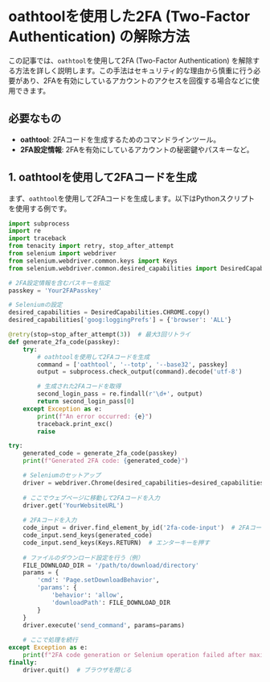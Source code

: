# oathtoolを使用した2FA (Two-Factor Authentication) の解除方法

この記事では、`oathtool`を使用して2FA (Two-Factor Authentication) を解除する方法を詳しく説明します。この手法はセキュリティ的な理由から慎重に行う必要があり、2FAを有効にしているアカウントのアクセスを回復する場合などに使用できます。

## 必要なもの

- **oathtool**: 2FAコードを生成するためのコマンドラインツール。
- **2FA設定情報**: 2FAを有効にしているアカウントの秘密鍵やパスキーなど。

## 1. oathtoolを使用して2FAコードを生成

まず、`oathtool`を使用して2FAコードを生成します。以下はPythonスクリプトを使用する例です。

```python
import subprocess
import re
import traceback
from tenacity import retry, stop_after_attempt
from selenium import webdriver
from selenium.webdriver.common.keys import Keys
from selenium.webdriver.common.desired_capabilities import DesiredCapabilities

# 2FA設定情報を含むパスキーを指定
passkey = 'Your2FAPasskey'

# Seleniumの設定
desired_capabilities = DesiredCapabilities.CHROME.copy()
desired_capabilities['goog:loggingPrefs'] = {'browser': 'ALL'}

@retry(stop=stop_after_attempt(3))  # 最大3回リトライ
def generate_2fa_code(passkey):
    try:
        # oathtoolを使用して2FAコードを生成
        command = ['oathtool', '--totp', '--base32', passkey]
        output = subprocess.check_output(command).decode('utf-8')

        # 生成された2FAコードを取得
        second_login_pass = re.findall(r'\d+', output)
        return second_login_pass[0]
    except Exception as e:
        print(f"An error occurred: {e}")
        traceback.print_exc()
        raise

try:
    generated_code = generate_2fa_code(passkey)
    print(f"Generated 2FA code: {generated_code}")

    # Seleniumのセットアップ
    driver = webdriver.Chrome(desired_capabilities=desired_capabilities)
    
    # ここでウェブページに移動して2FAコードを入力
    driver.get('YourWebsiteURL')
    
    # 2FAコードを入力
    code_input = driver.find_element_by_id('2fa-code-input')  # 2FAコード入力フィールドの要素を特定
    code_input.send_keys(generated_code)
    code_input.send_keys(Keys.RETURN)  # エンターキーを押す
    
    # ファイルのダウンロード設定を行う（例）
    FILE_DOWNLOAD_DIR = '/path/to/download/directory'
    params = {
        'cmd': 'Page.setDownloadBehavior', 
        'params': {
            'behavior': 'allow',
            'downloadPath': FILE_DOWNLOAD_DIR
        }
    }
    driver.execute('send_command', params=params)
    
    # ここで処理を続行
except Exception as e:
    print(f"2FA code generation or Selenium operation failed after maximum retries. Error: {e}")
finally:
    driver.quit()  # ブラウザを閉じる

```
